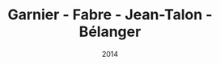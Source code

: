 ---
title: 'Garnier - Fabre - Jean-Talon - Bélanger'
date: '2014'
type: ruelle_verte
district: 'Rosemont'
position: { lng: -73.60678289910658, lat: 45.545738888735684 }
---